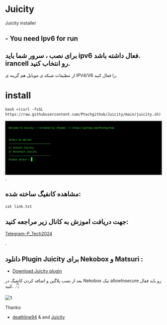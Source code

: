 # Juicity
Juicity installer


## - You need Ipv6 for run

## برای نصب ، سرور شما باید ipv6 فعال داشته باشد. irancell رو انتخاب کنید.
از تنظیمات شبکه ی موبایل هم گزینه ی IPV4/V6 را فعال کنید.

# install

```
bash <(curl -fsSL https://raw.githubusercontent.com/Ptechgithub/Juicity/main/juicity.sh)

```
![2](https://raw.githubusercontent.com/Ptechgithub/Juicity/main/media/2.jpg)
.

## مشاهده کانفیگ ساخته شده:
``cat link.txt
``


## جهت دریافت اموزش به کانال زیر مراجعه کنید:
[Telegram: P_Tech2024](https://t.me/P_tech2024)

.




## دانلود Plugin Juicity برای Nekobox و Matsuri :
- [Download Juicity plugin](https://github.com/MatsuriDayo/plugins/releases)

بعد از نصب پلاگین و اضافه کردن کانفیگ در Nekobox تیک allowInsecure رو باید فعال کنید.
.👇

![1](https://raw.githubusercontent.com/Ptechgithub/Juicity/main/media/1.jpg)




Thanks:

- [deathline94](https://github.com/deathline94/Juicity-Installer) & and [Juicity](https://github.com/juicity/juicity)
